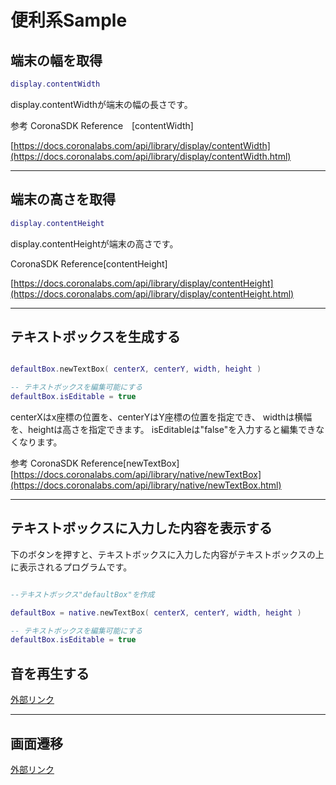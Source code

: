 # 便利系Sample

## 端末の幅を取得

```lua
display.contentWidth
```

display.contentWidthが端末の幅の長さです。

参考
CoronaSDK Reference　[contentWidth]

[https://docs.coronalabs.com/api/library/display/contentWidth](https://docs.coronalabs.com/api/library/display/contentWidth.html)

---

## 端末の高さを取得

```lua
display.contentHeight
```

display.contentHeightが端末の高さです。

CoronaSDK Reference[contentHeight]

[https://docs.coronalabs.com/api/library/display/contentHeight](https://docs.coronalabs.com/api/library/display/contentHeight.html)

---

## テキストボックスを生成する

``` lua

defaultBox.newTextBox( centerX, centerY, width, height )

-- テキストボックスを編集可能にする
defaultBox.isEditable = true

```

centerXはx座標の位置を、centerYはY座標の位置を指定でき、
widthは横幅を、heightは高さを指定できます。
isEditableは"false"を入力すると編集できなくなります。


参考
CoronaSDK Reference[newTextBox]
[https://docs.coronalabs.com/api/library/native/newTextBox](https://docs.coronalabs.com/api/library/native/newTextBox.html)

---

## テキストボックスに入力した内容を表示する

下のボタンを押すと、テキストボックスに入力した内容がテキストボックスの上に表示されるプログラムです。


``` lua

--テキストボックス"defaultBox"を作成

defaultBox = native.newTextBox( centerX, centerY, width, height )

-- テキストボックスを編集可能にする
defaultBox.isEditable = true

```




## 音を再生する

[外部リンク](http://kwiksher.com/bootcamp/corona1/playing_audio.html)

---

## 画面遷移
[外部リンク](http://kwiksher.com/bootcamp/corona2/composer_gui.html)